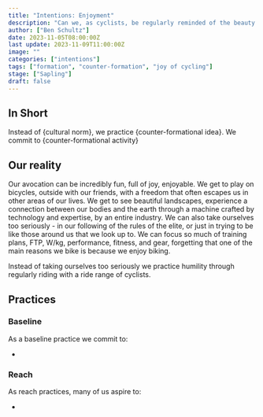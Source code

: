 ```yaml
---
title: "Intentions: Enjoyment"
description: "Can we, as cyclists, be regularly reminded of the beauty and enjoyment of our sport?"
author: ["Ben Schultz"]
date: 2023-11-05T08:00:00Z
last update: 2023-11-09T11:00:00Z
image: ""
categories: ["intentions"]
tags: ["formation", "counter-formation", "joy of cycling"]
stage: ["Sapling"]
draft: false
---
```


## In Short

Instead of {cultural norm}, we practice {counter-formational idea}. We commit to {counter-formational activity}

## Our reality

Our avocation can be incredibly fun, full of joy, enjoyable. We get to play on bicycles, outside with our friends, with a freedom that often escapes us in other areas of our lives. We get to see beautiful landscapes, experience a connection between our bodies and the earth through a machine crafted by technology and expertise, by an entire industry. We can also take ourselves too seriously - in our following of the rules of the elite, or just in trying to be like those around us that we look up to. We can focus so much of training plans, FTP, W/kg, performance, fitness, and gear, forgetting that one of the main reasons we bike is because we enjoy biking.

Instead of taking ourselves too seriously we practice humility through regularly riding with a ride range of cyclists.

## Practices

### Baseline

As a baseline practice we commit to:

-

### Reach

As reach practices, many of us aspire to:

-
